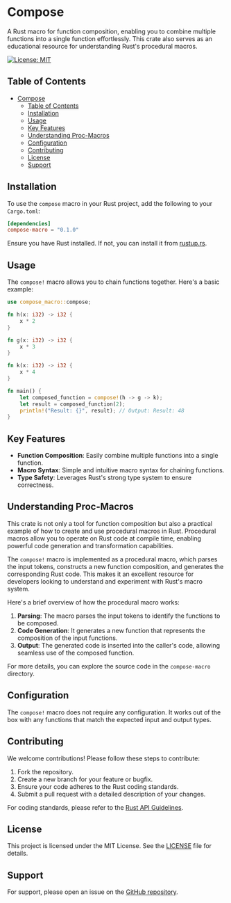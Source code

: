 # Compose

A Rust macro for function composition, enabling you to combine multiple functions into a single function effortlessly. This crate also serves as an educational resource for understanding Rust's procedural macros.

[![License: MIT](https://img.shields.io/badge/License-MIT-yellow.svg)](https://opensource.org/licenses/MIT)

## Table of Contents

- [Compose](#compose)
  - [Table of Contents](#table-of-contents)
  - [Installation](#installation)
  - [Usage](#usage)
  - [Key Features](#key-features)
  - [Understanding Proc-Macros](#understanding-proc-macros)
  - [Configuration](#configuration)
  - [Contributing](#contributing)
  - [License](#license)
  - [Support](#support)

## Installation

To use the `compose` macro in your Rust project, add the following to your `Cargo.toml`:

```toml
[dependencies]
compose-macro = "0.1.0"
```

Ensure you have Rust installed. If not, you can install it from [rustup.rs](https://rustup.rs/).

## Usage

The `compose!` macro allows you to chain functions together. Here's a basic example:

```rust
use compose_macro::compose;

fn h(x: i32) -> i32 {
    x * 2
}

fn g(x: i32) -> i32 {
    x * 3
}

fn k(x: i32) -> i32 {
    x * 4
}

fn main() {
    let composed_function = compose!(h -> g -> k);
    let result = composed_function(2);
    println!("Result: {}", result); // Output: Result: 48
}
```

## Key Features

- **Function Composition**: Easily combine multiple functions into a single function.
- **Macro Syntax**: Simple and intuitive macro syntax for chaining functions.
- **Type Safety**: Leverages Rust's strong type system to ensure correctness.

## Understanding Proc-Macros

This crate is not only a tool for function composition but also a practical example of how to create and use procedural macros in Rust. Procedural macros allow you to operate on Rust code at compile time, enabling powerful code generation and transformation capabilities.

The `compose!` macro is implemented as a procedural macro, which parses the input tokens, constructs a new function composition, and generates the corresponding Rust code. This makes it an excellent resource for developers looking to understand and experiment with Rust's macro system.

Here's a brief overview of how the procedural macro works:

1. **Parsing**: The macro parses the input tokens to identify the functions to be composed.
2. **Code Generation**: It generates a new function that represents the composition of the input functions.
3. **Output**: The generated code is inserted into the caller's code, allowing seamless use of the composed function.

For more details, you can explore the source code in the `compose-macro` directory.

## Configuration

The `compose!` macro does not require any configuration. It works out of the box with any functions that match the expected input and output types.

## Contributing

We welcome contributions! Please follow these steps to contribute:

1. Fork the repository.
2. Create a new branch for your feature or bugfix.
3. Ensure your code adheres to the Rust coding standards.
4. Submit a pull request with a detailed description of your changes.

For coding standards, please refer to the [Rust API Guidelines](https://rust-lang.github.io/api-guidelines/).

## License

This project is licensed under the MIT License. See the [LICENSE](LICENSE) file for details.

## Support

For support, please open an issue on the [GitHub repository](https://github.com/exotik850/compose/issues).